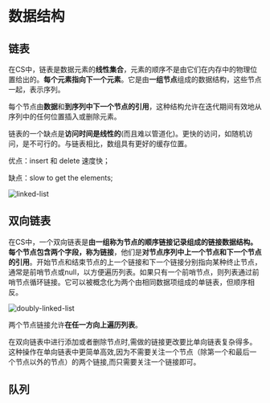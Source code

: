 # 数据结构



## 链表

在CS中，链表是数据元素的**线性集合**，元素的顺序不是由它们在内存中的物理位置给出的。**每个元素指向下一个元素**。它是由**一组节点**组成的数据结构，这些节点一起，表示序列。

每个节点由**数据**和**到序列中下一个节点的引用**，这种结构允许在迭代期间有效地从序列中的任何位置插入或删除元素。

链表的一个缺点是**访问时间是线性的**(而且难以管道化)。更快的访问，如随机访问，是不可行的。与链表相比，数组具有更好的缓存位置。

优点：insert 和 delete 速度快；

缺点：slow to get the elements;

![linked-list](/Users/liuchao/Documents/GitHub/note/%E5%89%8D%E7%AB%AF/%E6%95%B0%E6%8D%AE%E7%BB%93%E6%9E%84%E5%92%8C%E7%AE%97%E6%B3%95/image/linked-list.svg)



## 双向链表

在CS中，一个双向链表是**由一组称为节点的顺序链接记录组成的链接数据结构。**每个节点包含两个字段，称为**链接**，他们是**对节点序列中上一个节点和下一个节点的引用**。开始节点和结束节点的上一个链接和下一个链接分别指向某种终止节点，通常是前哨节点或null，以方便遍历列表。如果只有一个前哨节点，则列表通过前哨节点循环链接。它可以被概念化为两个由相同数据项组成的单链表，但顺序相反。

![doubly-linked-list](/Users/liuchao/Documents/GitHub/note/%E5%89%8D%E7%AB%AF/%E6%95%B0%E6%8D%AE%E7%BB%93%E6%9E%84%E5%92%8C%E7%AE%97%E6%B3%95/image/doubly-linked-list.svg)

两个节点链接允许**在任一方向上遍历列表**。

在双向链表中进行添加或者删除节点时,需做的链接更改要比单向链表复杂得多。这种操作在单向链表中更简单高效,因为不需要关注一个节点（除第一个和最后一个节点以外的节点）的两个链接,而只需要关注一个链接即可。



## 队列

